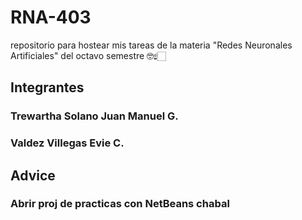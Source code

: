# RNA-403
repositorio para hostear mis tareas de la materia "Redes Neuronales Artificiales" del octavo semestre 🤓☝🏻

## Integrantes

### Trewartha Solano Juan Manuel G.
### Valdez Villegas Evie C.


## Advice

### Abrir proj de practicas con NetBeans chabal
